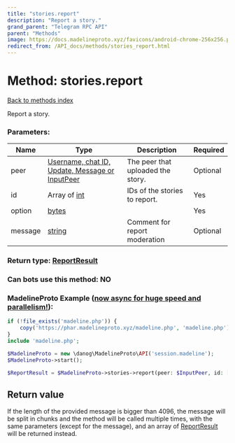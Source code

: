 ```yaml
---
title: "stories.report"
description: "Report a story."
grand_parent: "Telegram RPC API"
parent: "Methods"
image: https://docs.madelineproto.xyz/favicons/android-chrome-256x256.png
redirect_from: /API_docs/methods/stories_report.html
---
```

# Method: stories.report
[Back to methods index](index.html)



Report a story.

### Parameters:

| Name     |    Type       | Description | Required |
|----------|---------------|-------------|----------|
|peer|[Username, chat ID, Update, Message or InputPeer](/API_docs/types/InputPeer.html) | The peer that uploaded the story. | Optional|
|id|Array of [int](/API_docs/types/int.html) | IDs of the stories to report. | Yes|
|option|[bytes](/API_docs/types/bytes.html) |  | Yes|
|message|[string](/API_docs/types/string.html) | Comment for report moderation | Optional|


### Return type: [ReportResult](/API_docs/types/ReportResult.html)

### Can bots use this method: **NO**


### MadelineProto Example ([now async for huge speed and parallelism!](https://docs.madelineproto.xyz/docs/ASYNC.html)):


```php
if (!file_exists('madeline.php')) {
    copy('https://phar.madelineproto.xyz/madeline.php', 'madeline.php');
}
include 'madeline.php';

$MadelineProto = new \danog\MadelineProto\API('session.madeline');
$MadelineProto->start();

$ReportResult = $MadelineProto->stories->report(peer: $InputPeer, id: [$int, $int], option: 'bytes', message: 'string', );
```


## Return value 

If the length of the provided message is bigger than 4096, the message will be split in chunks and the method will be called multiple times, with the same parameters (except for the message), and an array of [ReportResult](../types/ReportResult.html) will be returned instead.


